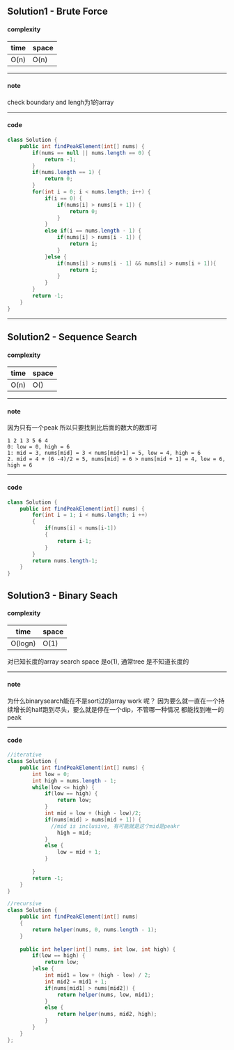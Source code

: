 ## Solution1 - Brute Force

#### complexity

| time | space |
| ---- | ----- |
| O(n) | O(n)  |



---

#### note

check boundary and lengh为1的array

---

#### code

```java
class Solution {
    public int findPeakElement(int[] nums) {
        if(nums == null || nums.length == 0) {
            return -1;
        }
        if(nums.length == 1) {
            return 0;
        }
        for(int i = 0; i < nums.length; i++) {
            if(i == 0) {
                if(nums[i] > nums[i + 1]) {
                    return 0;
                }
            }
            else if(i == nums.length - 1) {
                if(nums[i] > nums[i - 1]) {
                    return i;
                }
            }else {
                if(nums[i] > nums[i - 1] && nums[i] > nums[i + 1]){
                    return i;
                }
            }
        }
        return -1;
    }
}
```

---

## Solution2 - Sequence Search 

#### complexity

| time | space |
| ---- | ----- |
| O(n) | O()   |



---

#### note

因为只有一个peak 所以只要找到比后面的数大的数即可

```
1 2 1 3 5 6 4
0: low = 0, high = 6
1: mid = 3, nums[mid] = 3 < nums[mid+1] = 5, low = 4, high = 6
2. mid = 4 + (6 -4)/2 = 5, nums[mid] = 6 > nums[mid + 1] = 4, low = 6, high = 6
```



---

#### code

```java
class Solution {
    public int findPeakElement(int[] nums) {
        for(int i = 1; i < nums.length; i ++)
        {
            if(nums[i] < nums[i-1])
            {
                return i-1;
            }
        }
        return nums.length-1;
    }
}
```



## Solution3 - Binary Seach

#### complexity

| time    | space |
| ------- | ----- |
| O(logn) | O(1)  |

对已知长度的array search space 是o(1), 通常tree 是不知道长度的

---

#### note

为什么binarysearch能在不是sort过的array work 呢？ 因为要么就一直在一个持续增长的half跑到尽头，要么就是停在一个dip，不管哪一种情况 都能找到唯一的peak

---

#### code

```java
//iterative
class Solution {
    public int findPeakElement(int[] nums) {
        int low = 0;
        int high = nums.length - 1;
        while(low <= high) {
            if(low == high) {
                return low;
            }
            int mid = low + (high - low)/2;
            if(nums[mid] > nums[mid + 1]) {
              //mid is inclusive, 有可能就是这个mid是peakr
                high = mid;
            }
            else {
                low = mid + 1;
            }
            
        }
        return -1;
    }
}
```

```java
//recursive
class Solution {
    public int findPeakElement(int[] nums) 
    {
        return helper(nums, 0, nums.length - 1);
    }
    
    public int helper(int[] nums, int low, int high) {
        if(low == high) {
            return low;
        }else {
            int mid1 = low + (high - low) / 2;
            int mid2 = mid1 + 1;
            if(nums[mid1] > nums[mid2]) {
                return helper(nums, low, mid1);
            }
            else {
                return helper(nums, mid2, high);
            }
        }
    }
};

```

